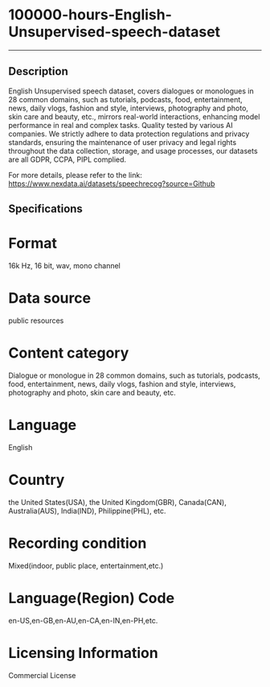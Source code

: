 # 100000-hours-English-Unsupervised-speech-dataset

---
## Description
English Unsupervised speech dataset, covers dialogues or monologues in 28 common domains, such as tutorials, podcasts, food, entertainment, news, daily vlogs, fashion and style, interviews, photography and photo, skin care and beauty, etc., mirrors real-world interactions, enhancing model performance in real and complex tasks. Quality tested by various AI companies. We strictly adhere to data protection regulations and privacy standards, ensuring the maintenance of user privacy and legal rights throughout the data collection, storage, and usage processes, our datasets are all GDPR, CCPA, PIPL complied.

For more details, please refer to the link: https://www.nexdata.ai/datasets/speechrecog?source=Github

## Specifications

# Format
16k Hz, 16 bit, wav, mono channel
# Data source
public resources
# Content category
Dialogue or monologue in 28 common domains, such as tutorials, podcasts, food, entertainment, news, daily vlogs, fashion and style, interviews, photography and photo, skin care and beauty, etc.
# Language
English
# Country
the United States(USA), the United Kingdom(GBR), Canada(CAN), Australia(AUS), India(IND), Philippine(PHL), etc.
# Recording condition
Mixed(indoor, public place, entertainment,etc.)
# Language(Region) Code
en-US,en-GB,en-AU,en-CA,en-IN,en-PH,etc.

# Licensing Information
Commercial License
